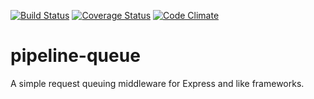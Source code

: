 [![Build Status](https://travis-ci.org/scull7/pipeline-queue.svg?branch=master)](https://travis-ci.org/scull7/pipeline-queue)
[![Coverage Status](https://coveralls.io/repos/scull7/pipeline-queue/badge.png)](https://coveralls.io/r/scull7/pipeline-queue)
[![Code Climate](https://codeclimate.com/github/scull7/pipeline-queue.png)](https://codeclimate.com/github/scull7/pipeline-queue)

pipeline-queue
==============

A simple request queuing middleware for Express and like frameworks.
